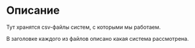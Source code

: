 # Описание

Тут хранятся csv-файлы систем, с которыми мы работаем.

В заголовке каждого из файлов описано какая система рассмотрена.